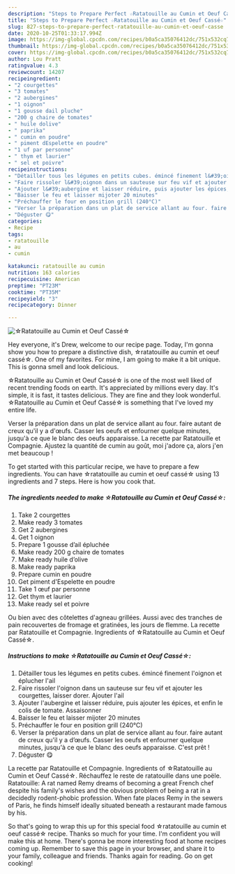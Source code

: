```yaml
---
description: "Steps to Prepare Perfect ☆Ratatouille au Cumin et Oeuf Cassé☆"
title: "Steps to Prepare Perfect ☆Ratatouille au Cumin et Oeuf Cassé☆"
slug: 827-steps-to-prepare-perfect-ratatouille-au-cumin-et-oeuf-casse
date: 2020-10-25T01:33:17.994Z
image: https://img-global.cpcdn.com/recipes/b0a5ca35076412dc/751x532cq70/☆ratatouille-au-cumin-et-oeuf-casse☆-photo-principale-de-la-recette.jpg
thumbnail: https://img-global.cpcdn.com/recipes/b0a5ca35076412dc/751x532cq70/☆ratatouille-au-cumin-et-oeuf-casse☆-photo-principale-de-la-recette.jpg
cover: https://img-global.cpcdn.com/recipes/b0a5ca35076412dc/751x532cq70/☆ratatouille-au-cumin-et-oeuf-casse☆-photo-principale-de-la-recette.jpg
author: Lou Pratt
ratingvalue: 4.3
reviewcount: 14207
recipeingredient:
- "2 courgettes"
- "3 tomates"
- "2 aubergines"
- "1 oignon"
- "1 gousse dail pluche"
- "200 g chaire de tomates"
- " huile dolive"
- " paprika"
- " cumin en poudre"
- " piment dEspelette en poudre"
- "1 uf par personne"
- " thym et laurier"
- " sel et poivre"
recipeinstructions:
- "Détailler tous les légumes en petits cubes. émincé finement l&#39;oignon et éplucher l&#39;ail"
- "Faire rissoler l&#39;oignon dans un sauteuse sur feu vif et ajouter les courgettes, laisser dorer. Ajouter l&#39;ail"
- "Ajouter l&#39;aubergine et laisser réduire, puis ajouter les épices, et enfin le colis de tomate. Assaisonner"
- "Baisser le feu et laisser mijoter 20 minutes"
- "Préchauffer le four en position grill (240°C)"
- "Verser la préparation dans un plat de service allant au four. faire autant de creux qu&#39;il y a d’œufs. Casser les oeufs et enfourner quelque minutes, jusqu&#39;à ce que le blanc des oeufs apparaisse. C&#39;est prêt !"
- "Déguster 😋"
categories:
- Recipe
tags:
- ratatouille
- au
- cumin

katakunci: ratatouille au cumin 
nutrition: 163 calories
recipecuisine: American
preptime: "PT23M"
cooktime: "PT35M"
recipeyield: "3"
recipecategory: Dinner

---
```



![☆Ratatouille au Cumin et Oeuf Cassé☆](https://img-global.cpcdn.com/recipes/b0a5ca35076412dc/751x532cq70/☆ratatouille-au-cumin-et-oeuf-casse☆-photo-principale-de-la-recette.jpg)

Hey everyone, it's Drew, welcome to our recipe page. Today, I'm gonna show you how to prepare a distinctive dish, ☆ratatouille au cumin et oeuf cassé☆. One of my favorites. For mine, I am going to make it a bit unique. This is gonna smell and look delicious.

☆Ratatouille au Cumin et Oeuf Cassé☆ is one of the most well liked of recent trending foods on earth. It's appreciated by millions every day. It's simple, it is fast, it tastes delicious. They are fine and they look wonderful. ☆Ratatouille au Cumin et Oeuf Cassé☆ is something that I've loved my entire life.

Verser la préparation dans un plat de service allant au four. faire autant de creux qu&#39;il y a d&#39;œufs. Casser les oeufs et enfourner quelque minutes, jusqu&#39;à ce que le blanc des oeufs apparaisse. La recette par Ratatouille et Compagnie. Ajustez la quantité de cumin au goût, moi j&#39;adore ça, alors j&#39;en met beaucoup !


To get started with this particular recipe, we have to prepare a few ingredients. You can have ☆ratatouille au cumin et oeuf cassé☆ using 13 ingredients and 7 steps. Here is how you cook that.

<!--inarticleads1-->

##### The ingredients needed to make ☆Ratatouille au Cumin et Oeuf Cassé☆:

1. Take 2 courgettes
1. Make ready 3 tomates
1. Get 2 aubergines
1. Get 1 oignon
1. Prepare 1 gousse d’ail épluchée
1. Make ready 200 g chaire de tomates
1. Make ready  huile d’olive
1. Make ready  paprika
1. Prepare  cumin en poudre
1. Get  piment d&#39;Espelette en poudre
1. Take 1 œuf par personne
1. Get  thym et laurier
1. Make ready  sel et poivre


Ou bien avec des côtelettes d&#39;agneau grillées. Aussi avec des tranches de pain recouvertes de fromage et gratinées, les jours de flemme. La recette par Ratatouille et Compagnie. Ingredients of ☆Ratatouille au Cumin et Oeuf Cassé☆. 

<!--inarticleads2-->

##### Instructions to make ☆Ratatouille au Cumin et Oeuf Cassé☆:

1. Détailler tous les légumes en petits cubes. émincé finement l&#39;oignon et éplucher l&#39;ail
1. Faire rissoler l&#39;oignon dans un sauteuse sur feu vif et ajouter les courgettes, laisser dorer. Ajouter l&#39;ail
1. Ajouter l&#39;aubergine et laisser réduire, puis ajouter les épices, et enfin le colis de tomate. Assaisonner
1. Baisser le feu et laisser mijoter 20 minutes
1. Préchauffer le four en position grill (240°C)
1. Verser la préparation dans un plat de service allant au four. faire autant de creux qu&#39;il y a d’œufs. Casser les oeufs et enfourner quelque minutes, jusqu&#39;à ce que le blanc des oeufs apparaisse. C&#39;est prêt !
1. Déguster 😋


La recette par Ratatouille et Compagnie. Ingredients of ☆Ratatouille au Cumin et Oeuf Cassé☆. Réchauffez le reste de ratatouille dans une poële. Ratatouille: A rat named Remy dreams of becoming a great French chef despite his family&#39;s wishes and the obvious problem of being a rat in a decidedly rodent-phobic profession. When fate places Remy in the sewers of Paris, he finds himself ideally situated beneath a restaurant made famous by his. 

So that's going to wrap this up for this special food ☆ratatouille au cumin et oeuf cassé☆ recipe. Thanks so much for your time. I'm confident you will make this at home. There's gonna be more interesting food at home recipes coming up. Remember to save this page in your browser, and share it to your family, colleague and friends. Thanks again for reading. Go on get cooking!
